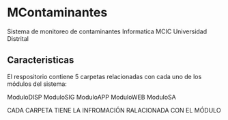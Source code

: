 # MContaminantes
Sistema de monitoreo de contaminantes Informatica MCIC Universidad Distrital


## Caracteristicas

El respositorio contiene 5 carpetas relacionadas con cada uno de los módulos del sistema:


ModuloDISP
ModuloSIG
ModuloAPP
ModuloWEB
ModuloSA


CADA CARPETA TIENE LA INFROMACIÓN RALACIONADA CON EL MÓDULO
